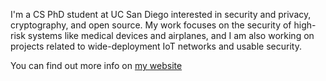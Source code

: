 I'm a CS PhD student at UC San Diego interested in security and privacy, cryptography, and open source. My work focuses on the security of high-risk systems like medical devices and airplanes, and I am also working on projects related to wide-deployment IoT networks and usable security.

You can find out more info on [my website](https://alex-bellon.com)
